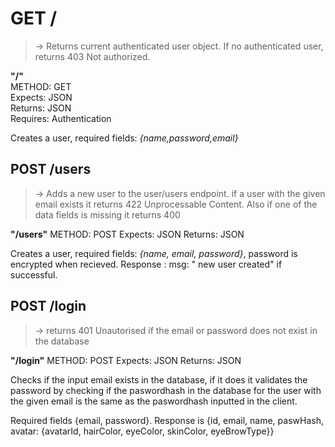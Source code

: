 # GET / 
> -> Returns current authenticated user object. If no authenticated user, returns 403 Not authorized.

**"/"** <br>
METHOD: GET <br>
Expects: JSON <br>
Returns: JSON <br>
Requires: Authentication <br>

Creates a user, required fields: *{name,password,email}*

## POST /users 
> -> Adds a new user to the user/users endpoint. if a user with the given email exists it returns 422 Unprocessable Content. Also if one of the data fields is missing it returns 400

**"/users"**
METHOD: POST
Expects: JSON
Returns: JSON

Creates a user, required fields: *{name, email, password}*, password is encrypted when recieved. 
Response : msg: " new user created" if successful.

## POST /login 
> -> returns 401 Unautorised if the email or password does not exist in the database

**"/login"**
METHOD: POST
Expects: JSON
Returns: JSON

Checks if the input email exists in the database, if it does it validates the password by checking if the paswordhash in the database for the user with the given email is the same as the paswordhash inputted in the client. 

Required fields {email, password}.
Response is {id, email, name, paswHash, avatar: {avatarId, hairColor, eyeColor, skinColor, eyeBrowType}}
